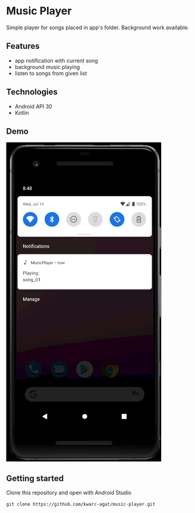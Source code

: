 # Music Player

Simple player for songs placed in app's folder. Background work available.

## Features

- app notification with current song
- background music playing
- listen to songs from given list

## Technologies

- Android API 30
- Kotlin

## Demo

![](https://github.com/kwarc-agat/music-player/blob/master/demo_images/img_1.jpg)

## Getting started

Clone this repository and open with Android Studio

    git clone https://github.com/kwarc-agat/music-player.git
    
    
